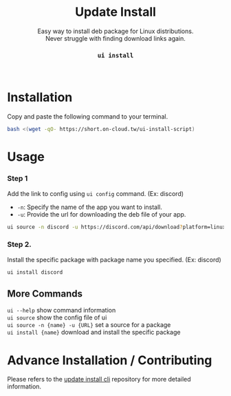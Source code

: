 <div align="center">
<h1>Update Install</h1>
Easy way to install deb package for Linux distributions.<br>
Never struggle with finding download links again.<br>
<h3><code>ui install</code></h3>
<br>
</div>

# Installation
Copy and paste the following command to your terminal.
```bash
bash <(wget -qO- https://short.on-cloud.tw/ui-install-script)
```

# Usage

### Step 1
Add the link to config using `ui config` command. (Ex: discord)
- `-n`: Specify the name of the app you want to install.
- `-u`: Provide the url for downloading the deb file of your app.
```bash
ui source -n discord -u https://discord.com/api/download?platform=linux&format=deb
```

### Step 2.
Install the specific package with package name you specified. (Ex: discord)
```bash
ui install discord
```

## More Commands
`ui --help` show command information  
`ui source` show the config file of ui  
`ui source -n {name} -u {URL}` set a source for a package  
`ui install {name}` download and install the specific package

# Advance Installation / Contributing
Please refers to the [update install cli](https://github.com/Update-Install/cli) repository for more detailed information.
